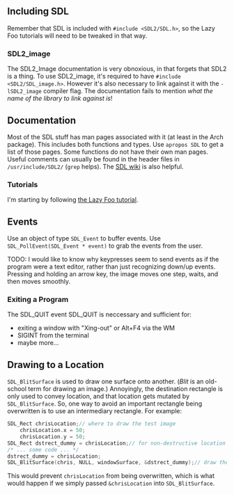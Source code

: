 ## Including SDL
Remember that SDL is included with `#include <SDL2/SDL.h>`, 
so the Lazy Foo tutorials will need to be tweaked in that way.

### SDL2_image
The SDL2_Image documentation is very obnoxious, in that forgets that SDL2 is a thing.
To use SDL2_image, it's required to have `#include <SDL2/SDL_image.h>`.
However it's also necessary to link against it with the `-lSDL2_image` compiler flag.
The documentation fails to mention *what the name of the library to link against is*!

## Documentation
Most of the SDL stuff has man pages associated with it (at least in the Arch package).
This includes both functions and types.
Use `apropos SDL` to get a list of those pages.
Some functions do not have their own man pages. 
Useful comments can usually be found in the header files in `/usr/include/SDL2/` (`grep` helps).
The [SDL wiki](https://wiki.libsdl.org/) is also helpful.

### Tutorials
I'm starting by following [the Lazy Foo tutorial](https://lazyfoo.net/tutorials/SDL/index.php#Hello%20SDL).

## Events
Use an object of type `SDL_Event` to buffer events.
Use `SDL_PollEvent(SDL_Event * event)` to grab the events from the user.

TODO: I would like to know why keypresses seem to send events as if the program were a text editor, 
      rather than just recognizing down/up events.
      Pressing and holding an arrow key, the image moves one step, waits, and then moves smoothly.

### Exiting a Program
The SDL_QUIT event
SDL_QUIT is neccessary and sufficient for:
- exiting a window with "Xing-out" or Alt+F4 via the WM
- SIGINT from the terminal
- maybe more...

## Drawing to a Location
`SDL_BlitSurface` is used to draw one surface onto another.
(*Blit* is an old-school term for drawing an image.)
Annoyingly, the destination rectangle is only used to convey location, 
and that location gets mutated by `SDL_BlitSurface`.
So, one way to avoid an important rectangle being overwritten is to use an intermediary rectangle.
For example:
```c++
SDL_Rect chrisLocation;// where to draw the test image
    chrisLocation.x = 50;
    chrisLocation.y = 50;
SDL_Rect dstrect_dummy = chrisLocation;// for non-destructive location drawing
/* ... some code ... */
dstrect_dummy = chrisLocation;
SDL_BlitSurface(chris, NULL, windowSurface, &dstrect_dummy);// draw the chris to the screen
```
This would prevent `chrisLocation` from being overwritten, 
which is what would happen if we simply passed `&chrisLocation` into `SDL_BlitSurface`.
